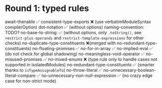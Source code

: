 # Round 1: typed rules

await-thenable ✅
consistent-type-exports ❌ (use verbatimModuleSyntax compilerOption)
dot-notation ✅ (without options)
naming-convention: TODO?
no-base-to-string: ✅ (without options, only `.toString()`, see `restrict-plus-operands` and `restrict-template-expressions` for other checks)
no-duplicate-type-constituents ❌(merged with no-redundant-type-constituents)
no-floating-promises ✅
no-for-in-array ✅
no-implied-eval ✅ (do not check for global shadowing)
no-meaningless-void-operator ✅
no-misused-promises ✅
no-mixed-enums ❌ (type rule only to handle cases not supported in isolatedModules)
no-redundant-type-constituents ✅ (smarter thanks to `isTypeAssignableTo`)
no-throw-literal ✅
no-unnecessary-boolean-literal-compare ✅
no-unnecessary-non-null-expression ✅ (no crazy edge case for non-strict mode)
